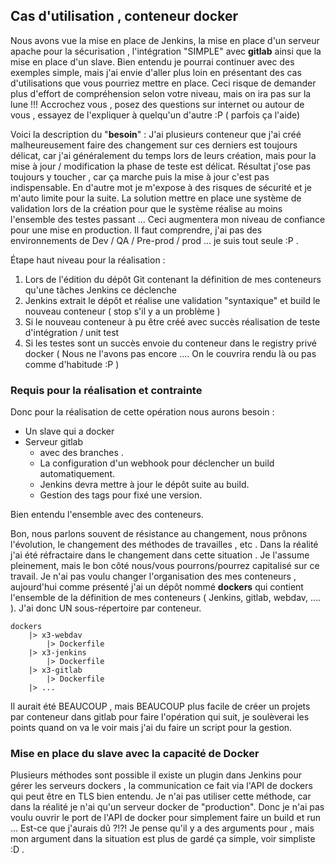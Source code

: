
## Cas d'utilisation , conteneur docker

Nous avons vue la mise en place de Jenkins, la mise en place d'un serveur apache pour la sécurisation , l'intégration "SIMPLE" avec **gitlab** ainsi que la mise en place d'un slave. Bien entendu je pourrai continuer avec des exemples simple, mais j'ai envie d'aller plus loin en présentant des cas d'utilisations que vous pourriez mettre en place. 
Ceci risque de demander plus d'effort de compréhension selon votre niveau, mais on ira pas sur la lune !!! Accrochez vous , posez des questions sur internet ou autour de vous , essayez de l'expliquer à quelqu'un d'autre :P ( parfois ça l'aide) 

Voici la description du "**besoin**" : J'ai plusieurs conteneur que j'ai créé malheureusement faire des changement sur ces derniers est toujours délicat, car j'ai généralement du temps lors de leurs création, mais pour la mise à jour / modification la phase de teste est délicat. Résultat j'ose pas toujours y toucher , car ça marche puis la mise à jour c'est pas indispensable. En d'autre mot je m'expose à des risques de sécurité et je m'auto limite pour la suite. 
La solution mettre en place une système de validation lors de la création pour que le système réalise au moins l'ensemble des testes passant ... Ceci augmentera mon niveau de confiance pour une mise en production. Il faut comprendre, j'ai pas  des environnements de Dev / QA / Pre-prod / prod ... je suis tout seule :P .


Étape haut niveau pour la réalisation :

1. Lors de l'édition du dépôt Git contenant la définition de mes conteneurs qu'une tâches Jenkins ce déclenche
2. Jenkins extrait le dépôt et réalise une validation "syntaxique" et build le nouveau conteneur ( stop s'il y a un problème )
3. Si le nouveau conteneur à pu être créé avec succès réalisation de teste d'intégration / unit test
4. Si les testes sont un succès envoie du conteneur dans le registry privé docker ( Nous ne l'avons pas encore .... On le couvrira rendu là ou pas comme d'habitude :P )


### Requis pour la réalisation et contrainte 


Donc pour la réalisation de cette opération nous aurons besoin :

* Un slave qui a docker 
* Serveur gitlab 
    * avec des branches .
    * La configuration d'un webhook pour déclencher un build automatiquement.
    * Jenkins devra mettre à jour le dépôt suite au build.
    * Gestion des tags pour fixé une version.

Bien entendu l'ensemble avec des conteneurs.

Bon, nous parlons souvent de résistance au changement, nous prônons l'évolution, le changement des méthodes de travailles , etc . Dans la réalité j'ai été réfractaire dans le changement dans cette situation . Je l'assume pleinement, mais le bon côté nous/vous  pourrons/pourrez capitalisé sur ce travail. 
Je n'ai pas voulu changer l'organisation des mes conteneurs , aujourd'hui comme présenté j'ai un dépôt nommé **dockers** qui contient l'ensemble de la définition de mes conteneurs ( Jenkins, gitlab, webdav, .... ). J'ai donc UN sous-répertoire par conteneur.

```
dockers 
    |> x3-webdav
        |> Dockerfile
    |> x3-jenkins
        |> Dockerfile
    |> x3-gitlab
        |> Dockerfile
    |> ...
```

Il aurait été BEAUCOUP , mais BEAUCOUP plus facile de créer un projets par conteneur dans gitlab pour faire l'opération qui suit, je soulèverai les points quand on va le voir mais j'ai du faire un script pour la gestion. 


### Mise en place du slave avec la capacité de Docker

Plusieurs méthodes sont possible il existe un plugin dans Jenkins pour gérer les serveurs dockers , la communication ce fait via l'API de dockers qui peut être en TLS bien entendu. Je n'ai pas utiliser cette méthode, car dans la réalité je n'ai qu'un serveur docker de "production". Donc je n'ai pas voulu ouvrir le port de l'API de docker pour simplement faire un build et run ... Est-ce que j'aurais dû ?!?! Je pense qu'il y a des arguments pour , mais mon argument dans la situation est plus de gardé ça simple, voir simpliste :D .



